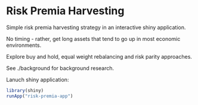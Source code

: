 # Risk Premia Harvesting

Simple risk premia harvesting strategy in an interactive shiny application. 

No timing - rather, get long assets that tend to go up in most economic environments. 

Explore buy and hold, equal weight rebalancing and risk parity approaches. 

See ./background for background research. 

Lanuch shiny application:

```R
library(shiny)
runApp("risk-premia-app")
```
